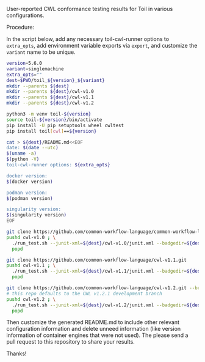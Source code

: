 User-reported CWL conformance testing results for Toil in various configurations.

Procedure:


In the script below, add any necessary toil-cwl-runner options to `extra_opts`,
add environment variable exports via `export`, and customize the
`variant` name to be unique.

``` sh
version=5.6.0
variant=singlemachine
extra_opts=""
dest=$PWD/toil_${version}_${variant}
mkdir --parents ${dest}
mkdir --parents ${dest}/cwl-v1.0
mkdir --parents ${dest}/cwl-v1.1
mkdir --parents ${dest}/cwl-v1.2

python3 -m venv toil-${version}
source toil-${version}/bin/activate
pip install -U pip setuptools wheel cwltest
pip install toil[cwl]==${version}

cat > ${dest}/README.md<<EOF
date: $(date --utc)
$(uname -a)
$(python -V)
toil-cwl-runner options: ${extra_opts}

docker version:
$(docker version)

podman version:
$(podman version)

singularity version:
$(singularity version)
EOF

git clone https://github.com/common-workflow-language/common-workflow-language.git cwl-v1.0
pushd cwl-v1.0 ; \
  ./run_test.sh --junit-xml=${dest}/cwl-v1.0/junit.xml --badgedir=${dest}/badges RUNNER=toil-cwl-runner EXTRA="{extra_opts}" ; \
  popd

git clone https://github.com/common-workflow-language/cwl-v1.1.git
pushd cwl-v1.1 ; \
  ./run_test.sh --junit-xml=${dest}/cwl-v1.1/junit.xml --badgedir=${dest}/badges RUNNER=toil-cwl-runner EXTRA="{extra_opts}" ; \
  popd

git clone https://github.com/common-workflow-language/cwl-v1.2.git --branch main
# this repo defaults to the CWL v1.2.1 development branch
pushd cwl-v1.2 ; \
  ./run_test.sh --junit-xml=${dest}/cwl-v1.2/junit.xml --badgedir=${dest}/badges RUNNER=toil-cwl-runner EXTRA="{extra_opts}" ; \
  popd
```

Then customize the generated README.md to include other relevant configuration
information and delete unneed information (like version information of container
engines that were not used). The please send a pull request to this repository
to share your results.

Thanks!
